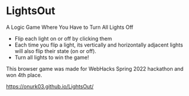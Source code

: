 # LightsOut
 A Logic Game Where You Have to Turn All Lights Off
 
- Flip each light on or off by clicking them
- Each time you flip a light, its vertically and horizontally adjacent lights will also flip their state (on or off).
- Turn all lights to win the game!

This browser game was made for WebHacks Spring 2022 hackathon and won 4th place.

https://onurk03.github.io/LightsOut/

